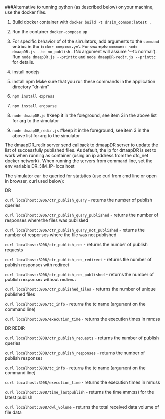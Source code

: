 ###Alternative to running python (as described below) on your machine, use the docker files.
1. Build docker container with ```docker build -t drsim_common:latest .```
2. Run the container ```docker-compose up```
3. For specific behavior of of the simulators, add arguments to the `command` entries in the `docker-compose.yml`.
For example `command: node dmaapDR.js --tc no_publish` . (No argument will assume '--tc normal'). Run `node dmaapDR.js --printtc`
and `node dmaapDR-redir.js --printtc` for details. 



1. install nodejs
2. install npm
Make sure that you run these commands in the application directory "dr-sim"
3. `npm install express`
4. `npm install argparse`
5. `node dmaapDR.js`   #keep it in the foreground, see item 3 in the above list for arg to the simulator
6. `node dmaapDR_redir.js`  #keep it in the foreground, see item 3 in the above list for arg to the simulator


The dmaapDR_redir server send callback to dmaapDR server to update the list of successfully published files.
As default, the ip for dmaapDR is set to work when running as container (using an ip address from the dfc_net docker network) . When running the servers from command line, set the env variable DR_SIM_IP=localhost

The simulator can be queried for statistics (use curl from cmd line or open in browser, curl used below):

DR

`curl localhost:3906/ctr_publish_query` - returns the number of publish queries

`curl localhost:3906/ctr_publish_query_published` - returns the number of responses where the files was published

`curl localhost:3906/ctr_publish_query_not_published` - returns the number of responses where the file was not published

`curl localhost:3906/ctr_publish_req` - returns the number of publish requests

`curl localhost:3906/ctr_publish_req_redirect` - returns the number of publish responses with redirect

`curl localhost:3906/ctr_publish_req_published` - returns the number of publish responses without redirect

`curl localhost:3906/ctr_published_files` - returns the number of unique published files

`curl localhost:3906/tc_info` - returns the tc name (argument on the command line)

`curl localhost:3906/execution_time` - returns the execution times in mm:ss


DR REDIR

`curl localhost:3908/ctr_publish_requests` - returns the number of publish queries

`curl localhost:3908/ctr_publish_responses` - returns the number of publish responses

`curl localhost:3908/tc_info` - returns the tc name (argument on the command line)

`curl localhost:3908/execution_time` - returns the execution times in mm:ss

`curl localhost:3908/time_lastpublish` - returns the time (mm:ss) for the latest publish

`curl localhost:3908/dwl_volume` - returns the total received data volume of file data
